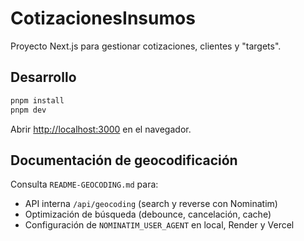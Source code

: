 # CotizacionesInsumos

Proyecto Next.js para gestionar cotizaciones, clientes y "targets".

## Desarrollo

```powershell
pnpm install
pnpm dev
```

Abrir <http://localhost:3000> en el navegador.

## Documentación de geocodificación

Consulta `README-GEOCODING.md` para:

- API interna `/api/geocoding` (search y reverse con Nominatim)
- Optimización de búsqueda (debounce, cancelación, cache)
- Configuración de `NOMINATIM_USER_AGENT` en local, Render y Vercel
